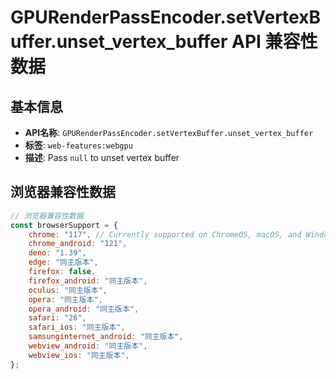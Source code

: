 # GPURenderPassEncoder.setVertexBuffer.unset_vertex_buffer API 兼容性数据

## 基本信息

- **API名称**: `GPURenderPassEncoder.setVertexBuffer.unset_vertex_buffer`
- **标签**: `web-features:webgpu`
- **描述**: Pass `null` to unset vertex buffer

## 浏览器兼容性数据

```javascript
// 浏览器兼容性数据
const browserSupport = {
    chrome: "117", // Currently supported on ChromeOS, macOS, and Windows only.,
    chrome_android: "121",
    deno: "1.39",
    edge: "同主版本",
    firefox: false,
    firefox_android: "同主版本",
    oculus: "同主版本",
    opera: "同主版本",
    opera_android: "同主版本",
    safari: "26",
    safari_ios: "同主版本",
    samsunginternet_android: "同主版本",
    webview_android: "同主版本",
    webview_ios: "同主版本",
};

```

